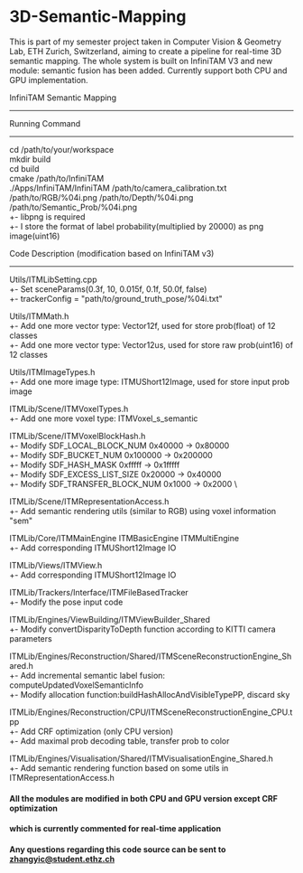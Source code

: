 # 3D-Semantic-Mapping
This is part of my semester project taken in Computer Vision &amp; Geometry Lab, ETH Zurich, Switzerland, aiming to create a pipeline for real-time 3D semantic mapping. The whole system is built on InfiniTAM V3 and new module: semantic fusion has been added. Currently support both CPU and GPU implementation.

InfiniTAM Semantic Mapping
*******************************************
Running Command
*******************************************
cd /path/to/your/workspace \
mkdir build \
cd build \
cmake /path/to/InfiniTAM \
./Apps/InfiniTAM/InfiniTAM /path/to/camera_calibration.txt /path/to/RGB/%04i.png /path/to/Depth/%04i.png /path/to/Semantic_Prob/%04i.png \
    +- libpng is required \
    +- I store the format of label probability(multiplied by 20000) as png image(uint16) 

Code Description (modification based on InfiniTAM v3) 
*******************************************
Utils/ITMLibSetting.cpp \
    +- Set sceneParams(0.3f, 10, 0.015f, 0.1f, 50.0f, false) \
    +- trackerConfig = "path/to/ground_truth_pose/%04i.txt" 

Utils/ITMMath.h \
    +- Add one more vector type: Vector12f, used for store prob(float) of 12 classes \
    +- Add one more vector type: Vector12us, used for store raw prob(uint16) of 12 classes

Utils/ITMImageTypes.h \
    +- Add one more image type: ITMUShort12Image, used for store input prob image

ITMLib/Scene/ITMVoxelTypes.h \
    +- Add one more voxel type: ITMVoxel_s_semantic

ITMLib/Scene/ITMVoxelBlockHash.h \
    +- Modify SDF_LOCAL_BLOCK_NUM      0x40000  -> 0x80000 \
    +- Modify SDF_BUCKET_NUM           0x100000 -> 0x200000 \
    +- Modify SDF_HASH_MASK            0xfffff  -> 0x1fffff \
    +- Modify SDF_EXCESS_LIST_SIZE     0x20000  -> 0x40000 \
    +- Modify SDF_TRANSFER_BLOCK_NUM   0x1000   -> 0x2000 \

ITMLib/Scene/ITMRepresentationAccess.h \
    +- Add semantic rendering utils (similar to RGB) using voxel information "sem"

ITMLib/Core/ITMMainEngine ITMBasicEngine ITMMultiEngine \
    +- Add corresponding ITMUShort12Image IO

ITMLib/Views/ITMView.h \
    +- Add corresponding ITMUShort12Image IO

ITMLib/Trackers/Interface/ITMFileBasedTracker \
    +- Modify the pose input code

ITMLib/Engines/ViewBuilding/ITMViewBuilder_Shared \
    +- Modify convertDisparityToDepth function according to KITTI camera parameters

ITMLib/Engines/Reconstruction/Shared/ITMSceneReconstructionEngine_Shared.h \
    +- Add incremental semantic label fusion: computeUpdatedVoxelSemanticInfo \
    +- Modify allocation function:buildHashAllocAndVisibleTypePP, discard sky

ITMLib/Engines/Reconstruction/CPU/ITMSceneReconstructionEngine_CPU.tpp \
    +- Add CRF optimization (only CPU version) \
    +- Add maximal prob decoding table, transfer prob to color

ITMLib/Engines/Visualisation/Shared/ITMVisualisationEngine_Shared.h \
    +- Add semantic rendering function based on some utils in ITMRepresentationAccess.h

#### All the modules are modified in both CPU and GPU version except CRF optimization
#### which is currently commented for real-time application
#### Any questions regarding this code source can be sent to zhangyic@student.ethz.ch
